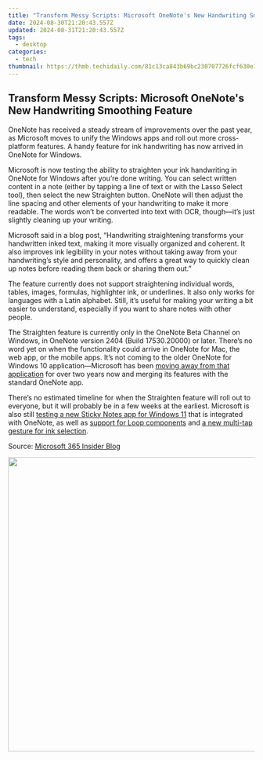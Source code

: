 ```yaml
---
title: "Transform Messy Scripts: Microsoft OneNote's New Handwriting Smoothing Feature"
date: 2024-08-30T21:20:43.557Z
updated: 2024-08-31T21:20:43.557Z
tags:
  - desktop
categories:
  - tech
thumbnail: https://thmb.techidaily.com/81c13ca843b69bc230707726fcf630e171a8ad9a8fe460d7f27ac14f30c5db39.jpg
---
```


## Transform Messy Scripts: Microsoft OneNote's New Handwriting Smoothing Feature

OneNote has received a steady stream of improvements over the past year, as Microsoft moves to unify the Windows apps and roll out more cross-platform features. A handy feature for ink handwriting has now arrived in OneNote for Windows.

 Microsoft is now testing the ability to straighten your ink handwriting in OneNote for Windows after you’re done writing. You can select written content in a note (either by tapping a line of text or with the Lasso Select tool), then select the new Straighten button. OneNote will then adjust the line spacing and other elements of your handwriting to make it more readable. The words won’t be converted into text with OCR, though—it’s just slightly cleaning up your writing.

 Microsoft said in a blog post, “Handwriting straightening transforms your handwritten inked text, making it more visually organized and coherent. It also improves ink legibility in your notes without taking away from your handwriting’s style and personality, and offers a great way to quickly clean up notes before reading them back or sharing them out.”

 The feature currently does not support straightening individual words, tables, images, formulas, highlighter ink, or underlines. It also only works for languages with a Latin alphabet. Still, it’s useful for making your writing a bit easier to understand, especially if you want to share notes with other people.

 The Straighten feature is currently only in the OneNote Beta Channel on Windows, in OneNote version 2404 (Build 17530.20000) or later. There’s no word yet on when the functionality could arrive in OneNote for Mac, the web app, or the mobile apps. It’s not coming to the older OneNote for Windows 10 application—Microsoft has been [moving away from that application](https://fox-hovers.techidaily.com/in-2024-elite-story-creation-centers-avoiding-the-ordinary-top-8/) for over two years now and merging its features with the standard OneNote app.

 There’s no estimated timeline for when the Straighten feature will roll out to everyone, but it will probably be in a few weeks at the earliest. Microsoft is also still [testing a new Sticky Notes app for Windows 11](https://extra-information.techidaily.com/top-tactics-podcast-recording-on-ios-devices-for-voice-broadcasts/) that is integrated with OneNote, as well as [support for Loop components](https://insider.microsoft365.com/en-us/blog/collaborate-using-loop-components-in-onenote) and [a new multi-tap gesture for ink selection](https://insider.microsoft365.com/en-us/blog/introducing-the-ink-selection-multi-tap-gesture-in-onenote-on-windows).

 Source: [Microsoft 365 Insider Blog](https://insider.microsoft365.com/en-us/blog/enhance-your-inking-with-handwriting-straightening-in-onenote-on-windows)

<ins class="adsbygoogle"
     style="display:block"
     data-ad-format="autorelaxed"
     data-ad-client="ca-pub-7571918770474297"
     data-ad-slot="1223367746"></ins>



<ins class="adsbygoogle"
     style="display:block"
     data-ad-client="ca-pub-7571918770474297"
     data-ad-slot="8358498916"
     data-ad-format="auto"
     data-full-width-responsive="true"></ins>



<!-- affiliate ads begin -->
<a href="https://uperfect.sjv.io/c/5597632/1246754/15155" target="_top" id="1246754"><img src="//a.impactradius-go.com/display-ad/15155-1246754" border="0" alt="" width="600" height="600"/></a><img height="0" width="0" src="https://imp.pxf.io/i/5597632/1246754/15155" style="position:absolute;visibility:hidden;" border="0" />
<!-- affiliate ads end -->